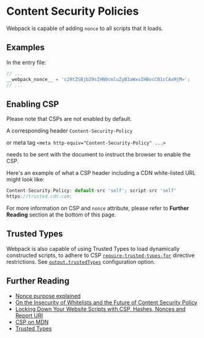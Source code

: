 # Content Security Policies

Webpack is capable of adding `nonce` to all scripts that it loads.

## Examples

In the entry file:

```javascript
// ...
__webpack_nonce__ = 'c29tZSBjb29sIHN0cmluZyB3aWxsIHBvcCB1cCAxMjM=';
// ...
```

## Enabling CSP

Please note that CSPs are not enabled by default.

A corresponding header `Content-Security-Policy`

or meta tag `<meta http-equiv="Content-Security-Policy" ...>`

needs to be sent with the document to instruct the browser to enable the CSP.

Here's an example of what a CSP header including a CDN white-listed URL might look like:

```javascript
Content-Security-Policy: default-src 'self'; script-src 'self'
https://trusted.cdn.com;
```

For more information on CSP and `nonce` attribute, please refer to **Further Reading** section at the bottom of this page.

## Trusted Types

Webpack is also capable of using Trusted Types to load dynamically constructed scripts, to adhere to CSP [`require-trusted-types-for`](https://developer.mozilla.org/en-US/docs/Web/HTTP/Headers/Content-Security-Policy/require-trusted-types-for) directive restrictions. See [`output.trustedTypes`](https://webpack.js.org/configuration/output/#outputtrustedtypes) configuration option.

## Further Reading

- [Nonce purpose explained](https://stackoverflow.com/questions/42922784/what-s-the-purpose-of-the-html-nonce-attribute-for-script-and-style-elements)
- [On the Insecurity of Whitelists and the Future of Content Security Policy](https://ai.google/research/pubs/pub45542)
- [Locking Down Your Website Scripts with CSP, Hashes, Nonces and Report URI](https://www.troyhunt.com/locking-down-your-website-scripts-with-csp-hashes-nonces-and-report-uri/)
- [CSP on MDN](https://developer.mozilla.org/en-US/docs/Web/HTTP/CSP)
- [Trusted Types](https://web.dev/trusted-types)